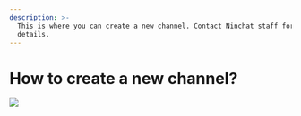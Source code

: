 ```yaml
---
description: >-
  This is where you can create a new channel. Contact Ninchat staff for more
  details.
---
```


# How to create a new channel?



![](<../.gitbook/assets/Sidebar – menus - 1 (2).png>)
